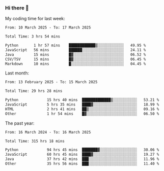 ### Hi there 👋

My coding time for last week:

<!--START_SECTION:week-->

```txt
From: 10 March 2025 - To: 17 March 2025

Total Time: 3 hrs 54 mins

Python       1 hr 57 mins    ████████████▒░░░░░░░░░░░░   49.95 %
JavaScript   56 mins         ██████░░░░░░░░░░░░░░░░░░░   24.11 %
Java         15 mins         █▓░░░░░░░░░░░░░░░░░░░░░░░   06.52 %
CSV/TSV      15 mins         █▓░░░░░░░░░░░░░░░░░░░░░░░   06.45 %
Markdown     10 mins         █░░░░░░░░░░░░░░░░░░░░░░░░   04.45 %
```

<!--END_SECTION:week-->

Last month:

<!--START_SECTION:month-->

```txt
From: 13 February 2025 - To: 15 March 2025

Total Time: 29 hrs 28 mins

Python             15 hrs 40 mins  █████████████▒░░░░░░░░░░░   53.21 %
JavaScript         5 hrs 35 mins   ████▓░░░░░░░░░░░░░░░░░░░░   18.99 %
HTML               2 hrs 41 mins   ██▒░░░░░░░░░░░░░░░░░░░░░░   09.16 %
Other              1 hr 54 mins    █▓░░░░░░░░░░░░░░░░░░░░░░░   06.50 %
```

<!--END_SECTION:month-->

The past year:

<!--START_SECTION:year-->

```txt
From: 16 March 2024 - To: 16 March 2025

Total Time: 315 hrs 18 mins

Python             94 hrs 45 mins  ███████▓░░░░░░░░░░░░░░░░░   30.06 %
JavaScript         60 hrs 45 mins  ████▓░░░░░░░░░░░░░░░░░░░░   19.27 %
Java               37 hrs 42 mins  ███░░░░░░░░░░░░░░░░░░░░░░   11.96 %
Other              35 hrs 56 mins  ███░░░░░░░░░░░░░░░░░░░░░░   11.40 %
```

<!--END_SECTION:year-->
